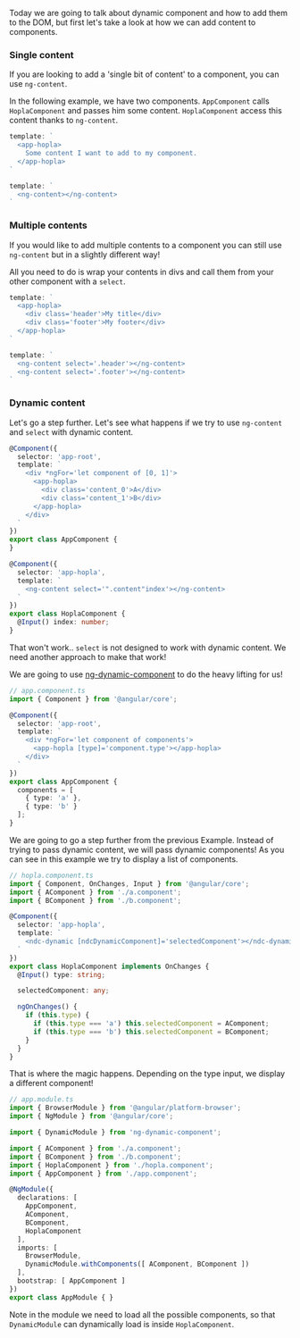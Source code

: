 Today we are going to talk about dynamic component and how to add them to the DOM, but first let's take a look at how we can add content to components.

### Single content

If you are looking to add a 'single bit of content' to a component, you can use `ng-content`.

In the following example, we have two components. `AppComponent` calls `HoplaComponent` and passes him some content. `HoplaComponent` access this content thanks to `ng-content`.

``` typescript
template: `
  <app-hopla>
    Some content I want to add to my component.
  </app-hopla>
`
```

``` typescript
template: `
  <ng-content></ng-content>
`
```

### Multiple contents

If you would like to add multiple contents to a component you can still use `ng-content` but in a slightly different way!

All you need to do is wrap your contents in divs and call them from your other component with a `select`.

``` typescript
template: `
  <app-hopla>
    <div class='header'>My title</div>
    <div class='footer'>My footer</div>
  </app-hopla>
`
```

``` typescript
template: `
  <ng-content select='.header'></ng-content>
  <ng-content select='.footer'></ng-content>
`
```

### Dynamic content
Let's go a step further. Let's see what happens if we try to use `ng-content` and `select` with dynamic content.

``` typescript
@Component({
  selector: 'app-root',
  template: `
    <div *ngFor='let component of [0, 1]'>
      <app-hopla>
        <div class='content_0'>A</div>
        <div class='content_1'>B</div>
      </app-hopla>
    </div>
  `
})
export class AppComponent {
}
```

``` typescript
@Component({
  selector: 'app-hopla',
  template: `
    <ng-content select='".content"index'></ng-content>
  `
})
export class HoplaComponent {
  @Input() index: number;
}
```

That won't work.. `select` is not designed to work with dynamic content. We need another approach to make that work!

We are going to use [ng-dynamic-component](https://github.com/gund/ng-dynamic-component) to do the heavy lifting for us!

``` typescript
// app.component.ts
import { Component } from '@angular/core';

@Component({
  selector: 'app-root',
  template: `
    <div *ngFor='let component of components'>
      <app-hopla [type]='component.type'></app-hopla>
    </div>
  `
})
export class AppComponent {
  components = [
    { type: 'a' },
    { type: 'b' }
  ];
}
```

We are going to go a step further from the previous Example. Instead of trying to pass dynamic content, we will pass dynamic components! As you can see in this example we try to display a list of components.

``` typescript
// hopla.component.ts
import { Component, OnChanges, Input } from '@angular/core';
import { AComponent } from './a.component';
import { BComponent } from './b.component';

@Component({
  selector: 'app-hopla',
  template: `
    <ndc-dynamic [ndcDynamicComponent]='selectedComponent'></ndc-dynamic>
  `
})
export class HoplaComponent implements OnChanges {
  @Input() type: string;

  selectedComponent: any;

  ngOnChanges() {
    if (this.type) {
      if (this.type === 'a') this.selectedComponent = AComponent;
      if (this.type === 'b') this.selectedComponent = BComponent;
    }
  }
}
```

That is where the magic happens. Depending on the type input, we display a different component!


``` typescript
// app.module.ts
import { BrowserModule } from '@angular/platform-browser';
import { NgModule } from '@angular/core';

import { DynamicModule } from 'ng-dynamic-component';

import { AComponent } from './a.component';
import { BComponent } from './b.component';
import { HoplaComponent } from './hopla.component';
import { AppComponent } from './app.component';

@NgModule({
  declarations: [
    AppComponent,
    AComponent,
    BComponent,
    HoplaComponent
  ],
  imports: [
    BrowserModule,
    DynamicModule.withComponents([ AComponent, BComponent ])
  ],
  bootstrap: [ AppComponent ]
})
export class AppModule { }
```

Note in the module we need to load all the possible components, so that `DynamicModule` can dynamically load is inside `HoplaComponent`.
